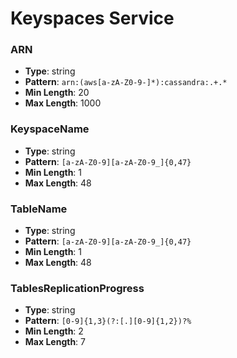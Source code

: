 # Keyspaces Service

### ARN
- **Type**: string
- **Pattern**: `arn:(aws[a-zA-Z0-9-]*):cassandra:.+.*`
- **Min Length**: 20
- **Max Length**: 1000

### KeyspaceName
- **Type**: string
- **Pattern**: `[a-zA-Z0-9][a-zA-Z0-9_]{0,47}`
- **Min Length**: 1
- **Max Length**: 48

### TableName
- **Type**: string
- **Pattern**: `[a-zA-Z0-9][a-zA-Z0-9_]{0,47}`
- **Min Length**: 1
- **Max Length**: 48

### TablesReplicationProgress
- **Type**: string
- **Pattern**: `[0-9]{1,3}(?:[.][0-9]{1,2})?%`
- **Min Length**: 2
- **Max Length**: 7

